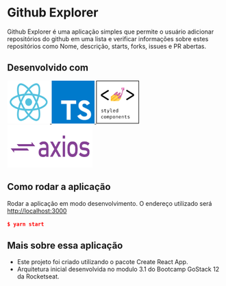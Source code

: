 # Github Explorer

Github Explorer é uma aplicação simples que permite o usuário adicionar repositórios do github em uma lista e verificar informações sobre estes repositórios como Nome, descrição, starts, forks, issues e PR abertas.

## Desenvolvido com
<div>
	<a href="https://reactjs.org/">
		<img src="src/assets/react.svg" width="100" height="100" />
	</a>
	<a href="https://www.typescriptlang.org/">
		<img src="src/assets/typescript.png" width="100" height="100" />
	</a>
	<a href="https://styled-components.com/">
		<img src="src/assets/styled_components.png" width="100" height="100" />
	</a>
	<a href="https://www.npmjs.com/package/axios">
		<img src="src/assets/axios.png" width="200" height="100" />
	</a>
</div>


## Como rodar a aplicação

Rodar a  aplicação em modo desenvolvimento. O endereço utilizado será [http://localhost:3000](http://localhost:3000/)

```json
$ yarn start
```

## Mais sobre essa aplicação

- Este projeto foi criado utilizando o pacote Create React App.
- Arquitetura inicial desenvolvida no modulo 3.1 do Bootcamp GoStack 12 da Rocketseat.
